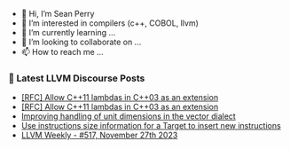 - 👋 Hi, I’m Sean Perry
- 👀 I’m interested in compilers (c++, COBOL, llvm)
- 🌱 I’m currently learning ...
- 💞️ I’m looking to collaborate on ...
- 📫 How to reach me ...

<!---
s66perry/s66perry is a ✨ special ✨ repository because its `README.md` (this file) appears on your GitHub profile.
You can click the Preview link to take a look at your changes.
--->
### 📕 Latest LLVM Discourse Posts

<!-- DISCOURSE-LLVM:START -->
- [[RFC] Allow C++11 lambdas in C++03 as an extension](https://discourse.llvm.org/t/rfc-allow-c-11-lambdas-in-c-03-as-an-extension/75262#post_3)
- [[RFC] Allow C++11 lambdas in C++03 as an extension](https://discourse.llvm.org/t/rfc-allow-c-11-lambdas-in-c-03-as-an-extension/75262#post_2)
- [Improving handling of unit dimensions in the vector dialect](https://discourse.llvm.org/t/improving-handling-of-unit-dimensions-in-the-vector-dialect/75216#post_8)
- [Use instructions size information for a Target to insert new instructions](https://discourse.llvm.org/t/use-instructions-size-information-for-a-target-to-insert-new-instructions/75255#post_2)
- [LLVM Weekly - #517, November 27th 2023](https://discourse.llvm.org/t/llvm-weekly-517-november-27th-2023/75264#post_1)
<!-- DISCOURSE-LLVM:END -->

